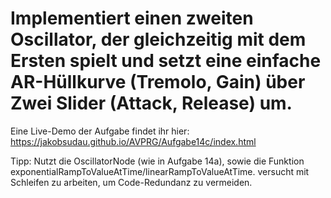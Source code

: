 # Implementiert einen zweiten Oscillator, der gleichzeitig mit dem Ersten spielt und setzt eine einfache AR-Hüllkurve (Tremolo, Gain) über Zwei Slider (Attack, Release) um.

Eine Live-Demo der Aufgabe findet ihr hier: https://jakobsudau.github.io/AVPRG/Aufgabe14c/index.html

Tipp: Nutzt die OscillatorNode (wie in Aufgabe 14a), sowie die Funktion exponentialRampToValueAtTime/linearRampToValueAtTime. versucht mit Schleifen zu arbeiten, um Code-Redundanz zu vermeiden.